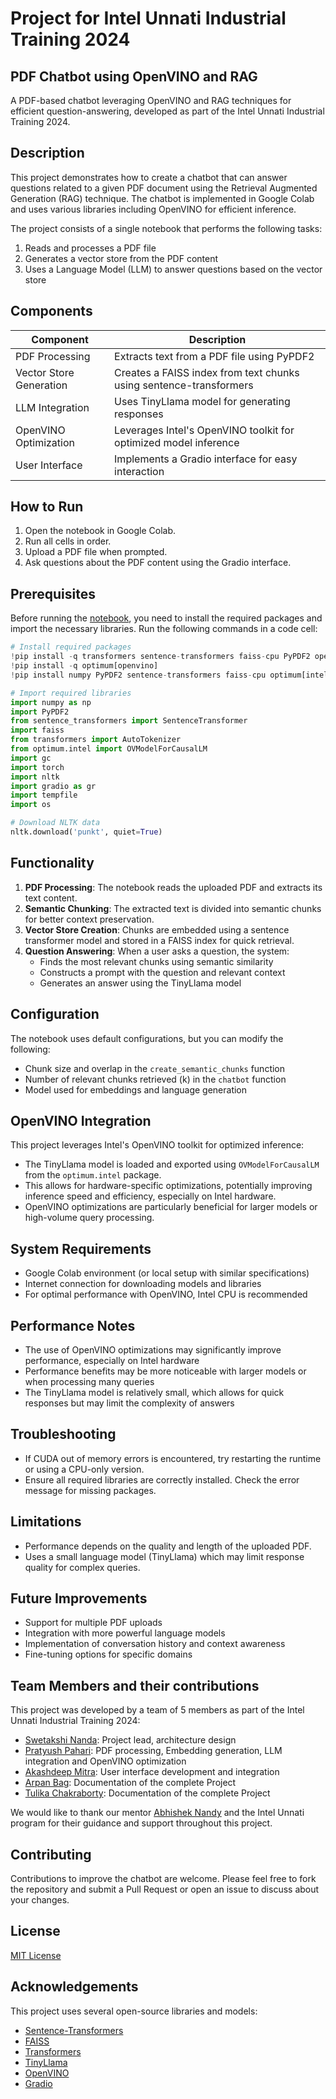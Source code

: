 # Project for Intel Unnati Industrial Training 2024
 ## PDF Chatbot using OpenVINO and RAG

 A PDF-based chatbot leveraging OpenVINO and RAG techniques for efficient question-answering, developed as part of the Intel Unnati Industrial Training 2024.

## Description

This project demonstrates how to create a chatbot that can answer questions related to a given PDF document using the Retrieval Augmented Generation (RAG) technique. The chatbot is implemented in Google Colab and uses various libraries including OpenVINO for efficient inference.

The project consists of a single notebook that performs the following tasks:
1. Reads and processes a PDF file
2. Generates a vector store from the PDF content
3. Uses a Language Model (LLM) to answer questions based on the vector store

## Components

| Component | Description |
|-----------|-------------|
| PDF Processing | Extracts text from a PDF file using PyPDF2 |
| Vector Store Generation | Creates a FAISS index from text chunks using sentence-transformers |
| LLM Integration | Uses TinyLlama model for generating responses |
| OpenVINO Optimization | Leverages Intel's OpenVINO toolkit for optimized model inference |
| User Interface | Implements a Gradio interface for easy interaction |

## How to Run

1. Open the notebook in Google Colab.
2. Run all cells in order.
3. Upload a PDF file when prompted.
4. Ask questions about the PDF content using the Gradio interface.

## Prerequisites

Before running the [notebook](https://colab.research.google.com/github/paharipratyush/intelunnati/blob/main/pdfchatbotopenvino.ipynb), you need to install the required packages and import the necessary libraries. Run the following commands in a code cell:

```python
# Install required packages
!pip install -q transformers sentence-transformers faiss-cpu PyPDF2 openvino-nightly
!pip install -q optimum[openvino]
!pip install numpy PyPDF2 sentence-transformers faiss-cpu optimum[intel] transformers nltk gradio

# Import required libraries
import numpy as np
import PyPDF2
from sentence_transformers import SentenceTransformer
import faiss
from transformers import AutoTokenizer
from optimum.intel import OVModelForCausalLM
import gc
import torch
import nltk
import gradio as gr
import tempfile
import os

# Download NLTK data
nltk.download('punkt', quiet=True)
```

## Functionality

1. **PDF Processing**: The notebook reads the uploaded PDF and extracts its text content.
2. **Semantic Chunking**: The extracted text is divided into semantic chunks for better context preservation.
3. **Vector Store Creation**: Chunks are embedded using a sentence transformer model and stored in a FAISS index for quick retrieval.
4. **Question Answering**: When a user asks a question, the system:
   - Finds the most relevant chunks using semantic similarity
   - Constructs a prompt with the question and relevant context
   - Generates an answer using the TinyLlama model

## Configuration

The notebook uses default configurations, but you can modify the following:

- Chunk size and overlap in the `create_semantic_chunks` function
- Number of relevant chunks retrieved (k) in the `chatbot` function
- Model used for embeddings and language generation

## OpenVINO Integration

This project leverages Intel's OpenVINO toolkit for optimized inference:

 - The TinyLlama model is loaded and exported using `OVModelForCausalLM` from the `optimum.intel` package.
 - This allows for hardware-specific optimizations, potentially improving inference speed and efficiency, especially on Intel hardware.
 - OpenVINO optimizations are particularly beneficial for larger models or high-volume query processing.

## System Requirements

- Google Colab environment (or local setup with similar specifications)
- Internet connection for downloading models and libraries
- For optimal performance with OpenVINO, Intel CPU is recommended

## Performance Notes

- The use of OpenVINO optimizations may significantly improve performance, especially on Intel hardware
- Performance benefits may be more noticeable with larger models or when processing many queries
- The TinyLlama model is relatively small, which allows for quick responses but may limit the complexity of answers

## Troubleshooting

- If CUDA out of memory errors is encountered, try restarting the runtime or using a CPU-only version.
- Ensure all required libraries are correctly installed. Check the error message for missing packages.

## Limitations

- Performance depends on the quality and length of the uploaded PDF.
- Uses a small language model (TinyLlama) which may limit response quality for complex queries.

## Future Improvements

- Support for multiple PDF uploads
- Integration with more powerful language models
- Implementation of conversation history and context awareness
- Fine-tuning options for specific domains

## Team Members and their contributions

This project was developed by a team of 5 members as part of the Intel Unnati Industrial Training 2024:

- [Swetakshi Nanda](https://github.com/SwetakshiNanda18): Project lead, architecture design
- [Pratyush Pahari](https://github.com/paharipratyush): PDF processing, Embedding generation, LLM integration and OpenVINO optimization
- [Akashdeep Mitra](https://github.com/Akashdeep099): User interface development and integration
- [Arpan Bag](https://github.com/ArpanBag02): Documentation of the complete Project
- [Tulika Chakraborty](https://github.com/Tulika2003): Documentation of the complete Project

We would like to thank our mentor [Abhishek Nandy](https://github.com/AbhiLegend) and the Intel Unnati program for their guidance and support throughout this project.

## Contributing

Contributions to improve the chatbot are welcome. Please feel free to fork the repository and submit a Pull Request or open an issue to discuss about your changes.

## License

[MIT License](https://opensource.org/licenses/MIT)

## Acknowledgements

This project uses several open-source libraries and models:

- [Sentence-Transformers](https://github.com/UKPLab/sentence-transformers)
- [FAISS](https://github.com/facebookresearch/faiss)
- [Transformers](https://github.com/huggingface/transformers)
- [TinyLlama](https://github.com/jzhang38/TinyLlama)
- [OpenVINO](https://github.com/openvinotoolkit/openvino)
- [Gradio](https://github.com/gradio-app/gradio)

